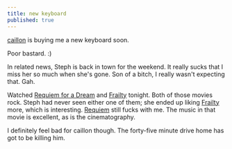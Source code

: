 ```yaml
---
title: new keyboard
published: true
---
```


[caillon][] is buying me a new keyboard soon.

Poor bastard. :)

In related news, Steph is back in town for the weekend. It really sucks
that I miss her so much when she's gone. Son of a bitch, I really wasn't
expecting that. Gah.

Watched <u>Requiem for a Dream</u> and <u>Frailty</u> tonight. Both of
those movies rock. Steph had never seen either one of them; she ended up
liking <u>Frailty</u> more, which is interesting. <u>Requiem</u> still
fucks with me. The music in that movie is excellent, as is the
cinematography.

I definitely feel bad for caillon though. The forty-five minute drive
home has got to be killing him.

  [caillon]: http://christopher.aillon.org/blog/dev/random/20040827-ibmkeyboard.html
